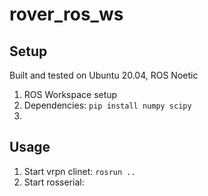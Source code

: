# rover_ros_ws

## Setup
Built and tested on Ubuntu 20.04, ROS Noetic

1. ROS Workspace setup
2. Dependencies: `pip install numpy scipy`
3. 


## Usage

1. Start vrpn clinet: `rosrun ..`
2. Start rosserial: 
